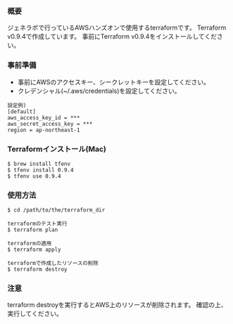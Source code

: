 ### 概要
ジェネラボで行っているAWSハンズオンで使用するterraformです。
Terraform v0.9.4で作成しています。
事前にTerraform v0.9.4をインストールしてください。

### 事前準備
* 事前にAWSのアクセスキー、シークレットキーを設定してください。
* クレデンシャル(~/.aws/credentials)を設定してください。
```
設定例)
[default]
aws_access_key_id = ***
aws_secret_access_key = ***
region = ap-northeast-1
```

### Terraformインストール(Mac)
```
$ brew install tfenv
$ tfenv install 0.9.4
$ tfenv use 0.9.4
```

### 使用方法
```
$ cd /path/to/the/terraform_dir

terraformのテスト実行
$ terraform plan

terraformの適用
$ terraform apply

terraformで作成したリソースの削除
$ terraform destroy
```

### 注意
terraform destroyを実行するとAWS上のリソースが削除されます。
確認の上、実行してください。